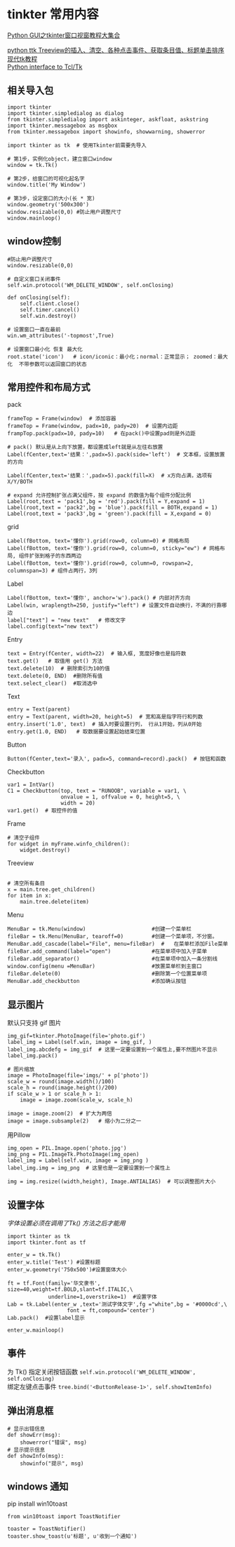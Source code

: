 # tinkter 常用内容
[Python GUI之tkinter窗口视窗教程大集合](https://blog.csdn.net/ahilll/article/details/81531587)  

[python ttk Treeview的插入、清空、各种点击事件、获取条目值、标题单击排序](https://blog.csdn.net/sinat_27382047/article/details/80161637)  
[现代tk教程](https://tkdocs.com/tutorial/intro.html#audience)  
[Python interface to Tcl/Tk](https://docs.python.org/3.4/library/tkinter.html)  
## 相关导入包
```
import tkinter
import tkinter.simpledialog as dialog
from tkinter.simpledialog import askinteger, askfloat, askstring
import tkinter.messagebox as msgbox
from tkinter.messagebox import showinfo, showwarning, showerror
```

```
import tkinter as tk  # 使用Tkinter前需要先导入
 
# 第1步，实例化object，建立窗口window
window = tk.Tk()
 
# 第2步，给窗口的可视化起名字
window.title('My Window')
 
# 第3步，设定窗口的大小(长 * 宽)
window.geometry('500x300')
window.resizable(0,0) #防止用户调整尺寸
window.mainloop()
```
## window控制
```
#防止用户调整尺寸
window.resizable(0,0) 

# 自定义窗口关闭事件
self.win.protocol('WM_DELETE_WINDOW', self.onClosing)

def onClosing(self):
    self.client.close()
    self.timer.cancel()
    self.win.destroy()

# 设置窗口一直在最前
win.wm_attributes('-topmost',True)

# 设置窗口最小化 恢复 最大化
root.state('icon')   # icon/iconic：最小化；normal：正常显示； zoomed：最大化  不带参数可以返回窗口的状态
```
## 常用控件和布局方式
pack
```
frameTop = Frame(window)  # 添加容器
frameTop = Frame(window, padx=10, pady=20)  # 设置内边距
frampTop.pack(padx=10, pady=10)   # 在pack()中设置pad则是外边距

# pack() 默认是从上向下放置，都设置成left就是从左往右放置
Label(fCenter,text='结果：',padx=5).pack(side='left')  # 文本框，设置放置的方向

Label(fCenter,text='结果：',padx=5).pack(fill=X)  # x方向占满，选项有X/Y/BOTH

# expand 允许控制扩张占满父组件，按 expand 的数值为每个组件分配比例
Label(root,text = 'pack1',bg = 'red').pack(fill = Y,expand = 1)
Label(root,text = 'pack2',bg = 'blue').pack(fill = BOTH,expand = 1)
Label(root,text = 'pack3',bg = 'green').pack(fill = X,expand = 0)
```
grid
```
Label(fBottom, text='懂你').grid(row=0, column=0) # 网格布局
Label(fBottom, text='懂你').grid(row=0, column=0, sticky="ew") # 网格布局, 组件扩张到格子的东西两边
Label(fBottom, text='懂你').grid(row=0, column=0, rowspan=2, columnspan=3) # 组件占两行，3列
```
Label
```
Label(fBottom, text='懂你', anchor='w').pack() # 内部对齐方向
Label(win, wraplength=250, justify="left") # 设置文件自动换行，不满的行靠哪边
label["text"] = "new text"   # 修改文字
label.config(text="new text")
```
Entry
```
text = Entry(fCenter, width=22)  # 输入框, 宽度好像也是指符数
text.get()   # 取值用 get() 方法
text.delete(10)  # 删除索引为10的值
text.delete(0, END)  #删除所有值
text.select_clear()  #取消选中
```
Text
```
entry = Text(parent)
entry = Text(parent, width=20, height=5)  # 宽和高是指字符行和列数
entry.insert('1.0', text)  # 插入时要设置行列， 行从1开始，列从0开始
entry.get(1.0, END)   # 取数据要设置起始结束位置
```
Button
```
Button(fCenter,text='录入', padx=5, command=record).pack()  # 按钮和函数
```
Checkbutton
```
var1 = IntVar()
C1 = Checkbutton(top, text = "RUNOOB", variable = var1, \
                 onvalue = 1, offvalue = 0, height=5, \
                 width = 20)
var1.get()  # 取控件的值
```
Frame
```
# 清空子组件
for widget in myFrame.winfo_children():
    widget.destroy()
```
Treeview
```

# 清空所有条目
x = main.tree.get_children()
for item in x:
    main.tree.delete(item)
```
Menu
```
MenuBar = tk.Menu(window)                     #创建一个菜单栏
fileBar = tk.Menu(MenuBar, tearoff=0)         #创建一个菜单项，不分窗。
MenuBar.add_cascade(label="File", menu=fileBar)  #   在菜单栏添加File菜单
fileBar.add_command(label="open")             #在菜单项中加入子菜单
fileBar.add_separator()                       #在菜单项中加入一条分割线
window.config(menu =MenuBar)                  #放置菜单栏到主窗口
fileBar.delete(0)                             #删除第一个位置菜单项
MenuBar.add_checkbutton                       #添加确认按钮
```

## 显示图片
默认只支持 gif 图片
```
img_gif=tkinter.PhotoImage(file='photo.gif')
label_img = Label(self.win, image = img_gif, )
label_img.abcdefg = img_gif  # 这里一定要设置到一个属性上,要不然图片不显示
label_img.pack()

# 图片缩放
image = PhotoImage(file='imgs/' + p['photo'])
scale_w = round(image.width()/100)
scale_h = round(image.height()/200)
if scale_w > 1 or scale_h > 1:
    image = image.zoom(scale_w, scale_h)

image = image.zoom(2)  # 扩大为两倍
image = image.subsample(2)   # 缩小为二分之一
```
用Pillow
```
img_open = PIL.Image.open('photo.jpg')
img_png = PIL.ImageTk.PhotoImage(img_open)
label_img = Label(self.win, image = img_png )
label_img.img = img_png  # 这里也是一定要设置到一个属性上

img = img.resize((width,height), Image.ANTIALIAS)  # 可以调整图片大小
```
## 设置字体
*字体设置必须在调用了Tk() 方法之后才能用*
```
import tkinter as tk
import tkinter.font as tf

enter_w = tk.Tk()
enter_w.title('Test') #设置标题
enter_w.geometry('750x500')#设置窗体大小
 
ft = tf.Font(family='华文隶书', size=40,weight=tf.BOLD,slant=tf.ITALIC,\
             underline=1,overstrike=1)  #设置字体
Lab = tk.Label(enter_w ,text='测试字体文字',fg ="white",bg = '#0000cd',\
                   font = ft,compound='center')   
Lab.pack()  #设置label显示
 
enter_w.mainloop()
```

## 事件
为 Tk() 指定关闭按钮函数
`self.win.protocol('WM_DELETE_WINDOW', self.onClosing)`  
绑定左键点击事件
`tree.bind('<ButtonRelease-1>', self.showItemInfo)`


## 弹出消息框  
```
# 显示出错信息
def showErr(msg):
    showerror("错误", msg)
# 显示提示信息
def showInfo(msg):
    showinfo("提示", msg)
```

## windows 通知
pip install win10toast
```
from win10toast import ToastNotifier

toaster = ToastNotifier()
toaster.show_toast(u'标题', u'收到一个通知')
```



